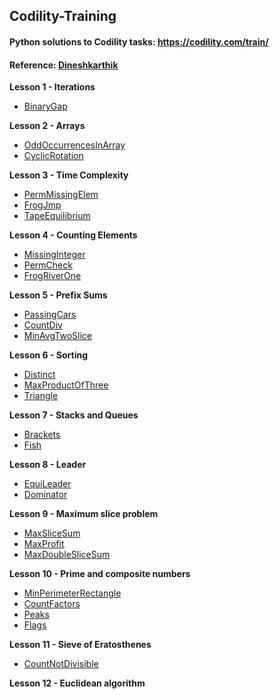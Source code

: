 Codility-Training
-----------------

#### Python solutions to Codility tasks: https://codility.com/train/
#### Reference: [Dineshkarthik](https://github.com/Dineshkarthik/codility-training)

**Lesson 1 - Iterations**

 - [BinaryGap](https://github.com/rochageorge/codility/blob/main/notebooks/binary_gap.ipynb)

**Lesson 2 - Arrays**

 - [OddOccurrencesInArray](https://github.com/rochageorge/codility/blob/main/notebooks/odd_recurence_in_array.ipynb)
 -  [CyclicRotation](https://github.com/rochageorge/codility/blob/main/notebooks/cyclic_rotation.ipynb)

**Lesson 3 - Time Complexity**

 - [PermMissingElem](https://github.com/rochageorge/codility/blob/main/notebooks/perm_missing_element.ipynb)
 - [FrogJmp](https://github.com/rochageorge/codility/blob/main/notebooks/frog_jumps.ipynb)
 - [TapeEquilibrium](https://github.com/rochageorge/codility/blob/main/notebooks/tape_equi.ipynb)

**Lesson 4 - Counting Elements**

 - [MissingInteger](https://github.com/rochageorge/codility/blob/main/notebooks/missing_smallest_possible.ipynb)
 - [PermCheck](https://github.com/rochageorge/codility/blob/main/notebooks/check_permutation.ipynb)
 - [FrogRiverOne](https://github.com/rochageorge/codility/blob/main/notebooks/frog_river_one.ipynb)


**Lesson 5 - Prefix Sums**

 - [PassingCars](https://github.com/rochageorge/codility/blob/main/notebooks/passing_cars.ipynb)
 - [CountDiv](https://github.com/rochageorge/codility/blob/main/notebooks/count_div.ipynb)
 - [MinAvgTwoSlice](https://github.com/rochageorge/codility/blob/main/notebooks/min_avg_two_slice.ipynb)


**Lesson 6 - Sorting**

 - [Distinct](https://github.com/rochageorge/codility/blob/main/notebooks/distinct.ipynb)
  - [MaxProductOfThree](https://github.com/rochageorge/codility/blob/main/notebooks/max_product_of_three.ipynb)
 - [Triangle](https://github.com/rochageorge/codility/blob/main/notebooks/triangle.ipynb)


**Lesson 7 - Stacks and Queues**

 - [Brackets](https://github.com/rochageorge/codility/blob/main/notebooks/brackets.ipynb)
  - [Fish](https://github.com/rochageorge/codility/blob/main/notebooks/fish.ipynb)

 
**Lesson 8 - Leader**

 - [EquiLeader](https://github.com/rochageorge/codility/blob/main/notebooks/equi_leader.ipynb)
  - [Dominator](https://github.com/rochageorge/codility/blob/main/notebooks/dominator.ipynb)

**Lesson 9 - Maximum slice problem**

 - [MaxSliceSum](https://github.com/rochageorge/codility/blob/main/notebooks/max_slice_sum.ipynb)
 - [MaxProfit](https://github.com/rochageorge/codility/blob/main/notebooks/max_profit.ipynb)
 - [MaxDoubleSliceSum](https://github.com/rochageorge/codility/blob/main/notebooks/max_double_slice_sum.ipynb)

**Lesson 10 - Prime and composite numbers**

 - [MinPerimeterRectangle](https://github.com/rochageorge/codility/blob/main/notebooks/min_perimeter_rectangle.ipynb)
 - [CountFactors](https://github.com/rochageorge/codility/blob/main/notebooks/count_factors.ipynb)
 - [Peaks](https://github.com/rochageorge/codility/blob/main/notebooks/peaks.ipynb)
 - [Flags](https://github.com/rochageorge/codility/blob/main/notebooks/flags.ipynb)

**Lesson 11 - Sieve of Eratosthenes**

 - [CountNotDivisible](https://github.com/rochageorge/codility/blob/main/notebooks/count_not_divisisors.ipynb)

**Lesson 12 - Euclidean algorithm**

<!-- - [ChocolatesByNumbers](https://github.com/rochageorge/codility/blob/main/notebooks/.ipynb)
 - [CommonPrimeDivisors](https://github.com/rochageorge/codility/blob/main/notebooks/.ipynb)

**Lesson 13 - Fibonacci numbers**

 - [FibFrog](https://github.com/rochageorge/codility/blob/main/notebooks/.ipynb)
 - [Ladder](https://github.com/rochageorge/codility/blob/main/notebooks/.ipynb)

**Lesson 14 - Binary search algorithm**

 - [MinMaxDivision](https://github.com/rochageorge/codility/blob/main/notebooks/.ipynb)
 - [NailingPlanks](https://github.com/rochageorge/codility/blob/main/notebooks/.ipynb)

**Lesson 15 - Caterpillar method**

 - [AbsDistinct](https://github.com/rochageorge/codility/blob/main/notebooks/.ipynb)
 - [CountDistinctSlices](https://github.com/rochageorge/codility/blob/main/notebooks/.ipynb)
 - [CountTriangles](https://github.com/rochageorge/codility/blob/main/notebooks/.ipynb)
 - [MinAbsSumOfTwo](https://github.com/rochageorge/codility/blob/main/notebooks/.ipynb)

**Lesson 16 - Greedy algorithms**

 - [MaxNonoverlappingSegments](https://github.com/rochageorge/codility/blob/main/notebooks/.ipynb)
 - [TieRopes](https://github.com/rochageorge/codility/blob/main/notebooks/.ipynb)

**Lesson 17 - Dynamic programming**

 - [MinAbsSum](https://github.com/rochageorge/codility/blob/main/notebooks/.ipynb)
 - [NumberSolitaire](https://github.com/rochageorge/codility/blob/main/notebooks/.ipynb) -->
